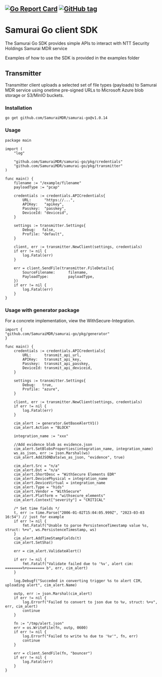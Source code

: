 [![Go Report Card](https://goreportcard.com/badge/github.com/SamuraiMDR/samurai-go)](https://goreportcard.com/report/github.com/SamuraiMDR/samurai-go)
[![GitHub tag](https://img.shields.io/github/tag/SamuraiMDR/samurai-go.svg)](https://github.com/SamuraiMDR/samurai-go/tags)
------
# Samurai Go client SDK

The Samurai Go SDK provides simple APIs to interact with NTT Security Holdings Samurai MDR service

Examples of how to use the SDK is provided in the examples folder

## Transmitter

Transmitter client uploads a selected set of file types (payloads) to Samurai MDR service using onetime pre-signed URLs to Microsoft Azure blob storage or S3/MinIO buckets.

### Installation
```
go get github.com/SamuraiMDR/samurai-go@v1.0.14
```

### Usage
```
package main

import (
	"log"

	"github.com/SamuraiMDR/samurai-go/pkg/credentials"
	"github.com/SamuraiMDR/samurai-go/pkg/transmitter"
)

func main() {
	filename := "/example/filename"
	payloadType := "pcap"

	credentials := credentials.APICredentials{
		URL:      "https://...",
		APIKey:   "apikey",
		Passkey:  "passkey",
		DeviceId: "deviceid",
	}

	settings := transmitter.Settings{
		Debug:   false,
		Profile: "default",
	}

	client, err := transmitter.NewClient(settings, credentials)
	if err != nil {
		log.Fatal(err)
	}

	err = client.SendFile(transmitter.FileDetails{
		SourceFilename:      filename,
		PayloadType:         payloadType,
	})
	if err != nil {
		log.Fatal(err)
	}
}

```

### Usage with generator package

For a concrete implementation, view the WithSecure-Integration.

```
import {
"github.com/SamuraiMDR/samurai-go/pkg/generator"
}

func main() {
	credentials := credentials.APICredentials{
		URL:      transmit_api_url,
		APIKey:   transmit_api_key,
		Passkey:  transmit_api_passkey,
		DeviceId: transmit_api_deviceid,
	}

	settings := transmitter.Settings{
		Debug:   true,
		Profile: "azure",
	}

	client, err := transmitter.NewClient(settings, credentials)
	if err != nil {
		log.Fatal(err)
	}

	cim_alert := generator.GetBaseAlertV1()
	cim_alert.Action = "BLOCK"
	
	integration_name := "xxx"

	//Add evidence blob as evidence.json
	cim_alert.SetBlobsProperties(integration_name, integration_name)
	ws_as_json, err := json.Marshal(ws)
	cim_alert.AddJSONData(ws_as_json, "evidence", true)

	cim_alert.Src = "n/a"
	cim_alert.Dst = "n/a"
	cim_alert.ShortDesc = "WithSecure Elements EDR"
	cim_alert.DevicePhysical = integration_name
	cim_alert.DeviceVirtual = integration_name
	cim_alert.Type = "hids"
	cim_alert.Vendor = "WithSecure"
	cim_alert.Platform = "withsecure_elements"
	cim_alert.Context["severity"] = "CRITICAL"

	/* Set time fields */
	t, err := time.Parse("2006-01-02T15:04:05.999Z", "2023-03-03 16:54") // just for example
	if err != nil {
		fmt.Fatalf("Unable to parse PersistenceTimestamp value %s, struct: %+v", ws.PersistenceTimestamp, ws)
	}
	cim_alert.AddTimeStampFields(t)
	cim_alert.SetSha()

	err = cim_alert.ValidateAlert()

	if err != nil {
		fmt.Fatalf("Validate failed due to '%v', alert cim: ========%+v======= b", err, cim_alert)
	}

	log.Debugf("Succeded in converting trigger %s to alert CIM, uploading alert", cim_alert.Name)

	outp, err := json.Marshal(cim_alert)
	if err != nil {
		log.Errorf("Failed to convert to json due to %v, struct: %+v", err, cim_alert)
		continue
	}

	fn := "/tmp/alert.json"
	err = os.WriteFile(fn, outp, 0600)
	if err != nil {
		log.Errorf("Failed to write %s due to '%v'", fn, err)
		continue
	}

	err = client.SendFile(fn, "bouncer")
	if err != nil {
		log.Fatal(err)
	}
}

```
